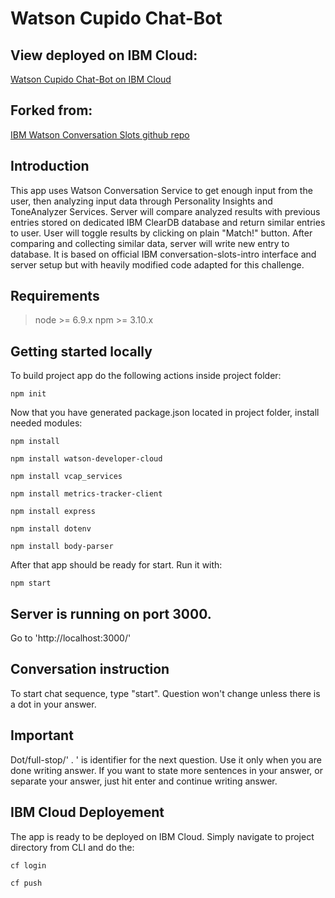 # Watson Cupido Chat-Bot

## View deployed on IBM Cloud: 
[Watson Cupido Chat-Bot on IBM Cloud](http://watson-cupido-chat-bot-unclustering-feverishness.eu-gb.mybluemix.net/)

## Forked from:
[IBM Watson Conversation Slots github repo](https://github.com/IBM/watson-conversation-slots-intro)

## Introduction

This app uses Watson Conversation Service to get enough input from the user, then analyzing input data through Personality Insights and ToneAnalyzer Services. 
Server will compare analyzed results with previous entries stored on dedicated IBM ClearDB database and return similar entries to user. 
User will toggle results by clicking on plain "Match!" button.
After comparing and collecting similar data, server will write new entry to database.
It is based on official IBM conversation-slots-intro interface and server setup but with heavily modified code adapted for this challenge.

## Requirements

>node >= 6.9.x
>npm  >= 3.10.x

## Getting started locally


To build project app do the following actions inside project folder:

```
npm init
```
Now that you have generated package.json located in project folder, install needed modules:

```
npm install
```

```
npm install watson-developer-cloud
```

```
npm install vcap_services
```

```
npm install metrics-tracker-client
```


```
npm install express
```

```
npm install dotenv
```

```
npm install body-parser
```

After that app should be ready for start. Run it with:

```
npm start
```
## Server is running on port 3000.
Go to 'http://localhost:3000/'

## Conversation instruction

To start chat sequence, type "start".
Question won't change unless there is a dot in your answer.

## Important
Dot/full-stop/' . ' is identifier for the next question. Use it only when you are done writing answer. 
If you want to state more sentences in your answer, or separate your answer, just hit enter and continue writing answer. 

## IBM Cloud Deployement
The app is ready to be deployed on IBM Cloud.
Simply navigate to project directory from CLI and do the:
```
cf login
```
```
cf push
```




